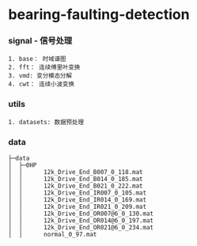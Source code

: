 # bearing-faulting-detection
### signal - 信号处理
    1. base： 时域谱图
    2. fft： 连续傅里叶变换
    3. vmd: 变分模态分解
    4. cwt： 连续小波变换

### utils
    1. datasets: 数据预处理

### data
    ├─data
    │  ├─0HP
    │  │      12k_Drive_End_B007_0_118.mat
    │  │      12k_Drive_End_B014_0_185.mat
    │  │      12k_Drive_End_B021_0_222.mat
    │  │      12k_Drive_End_IR007_0_105.mat
    │  │      12k_Drive_End_IR014_0_169.mat
    │  │      12k_Drive_End_IR021_0_209.mat
    │  │      12k_Drive_End_OR007@6_0_130.mat
    │  │      12k_Drive_End_OR014@6_0_197.mat
    │  │      12k_Drive_End_OR021@6_0_234.mat
    │  │      normal_0_97.mat
